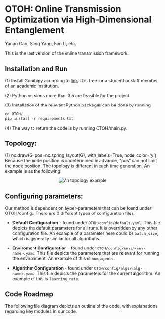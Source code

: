 # OTOH: Online Transmission Optimization via High-Dimensional Entanglement

Yanan Gao, Song Yang, Fan Li, etc.

This is the last version of the online transmission framework.

## Installation and Run
(1) Install Gurobipy according to [link](https://pypi.org/project/gurobipy/). It is free for a student or staff member of an academic institution.

(2) Python versions more than 3.5 are feasible for the project.

(3) Installation of the relevant Python packages can be done by running
```c
cd OTOH/
pip install -r requirements.txt
```

(4) The way to return the code is by running OTOH/main.py.

## Topology:

(1) nx.draw(G, pos=nx.spring_layout(G), with_labels=True, node_color='y') Because the node position is undetermined in advance, "pos" can not limit the node position. The topology is different in each time generation. An example is as the following:
<p align="center">
  <img src="https://github.com/yanangao1709/OTOH/assets/43428644/77cba931-fc9d-41ad-bc57-a77b1036f821" alt="An topology example"/>
</p>


## Configuring parameters:
Our method is dependent on hyper-parameters that can be found under OTOH/config/. There are 3 different types of configuration files:

* **Default Configuration** - found under `OTOH/config/default.yaml`. This file depicts the default parameters
for all runs. It is overridden by any other configuration file. An example of a parameter here could be
  `batch_size`, which is generally similar for all algorithms. 

* **Enviroment Configuration** - found under `OTOH/config/envs/<env-name>.yaml`. This file depicts the parameters
that are relevant for running the environment. An example of this is `num_agents`. 
  
* **Algorithm Configuration** - found under `OTOH/config/algs/<alg-name>.yaml`. This file depicts the parameters
for the current algorithm. An example of this is `learning_rate`.

## Code Roadmap

The following file diagram depicts an outline of the code, with explanations
regarding key modules in our code. 

<!--
```
OTOH
└───documentation (includes some figures from the paper)   
└───results (where local results are stored)   
└───scripts (runnable scripts that are described above)  
└───src (main code folder)
│   └───config (configuration files described above)
│   └───envs (used environments, includes multi_cart (Coupled Multi Cart Pole), multi_particle (Bounded Cooperative Navigation), payoff_matrix....
│   └───reward_decomposition (includes the full implementation for our RD method)
│   └───learners (the main learning loop, bellman updates)
│   │   │   q_learner (a modified q_learner that supports local rewards and reward decomposition)
│   │   │   ...
│   └───modules (NN module specifications)
│   │   └───mixers (Mixing layers specifications)
│   │   │   │   gcn (a GCN implementation for LOMAQ, occasionally used)
│   │   │   │   lomaq.py (The main specification of our mixing networks)
│   │   │   │   ...
│   └───controllers (controls a set of agent utility networks)
│   │   │   hetro_controller.py (an agent controller that doesn't implement parameter sharing)
│   │   │   ...
│   └───components (general components for LOMAQ)
│   │   │   locality_graph.py (A module that efficiently represents the graph of agents)
│   │   │   ...
│   │   main.py (for running a certain env-alg pair with default parameters)
│   │   multi_main.py (for running a certain test with multiple runs)
│   │   single_main.py (for running arun within a test)
│   │   offline_plot.py (for plotting results)
│   │   ...
│   README.md (you are here)
│   requirements.txt (all the necessary packages for running the code)
│   ...
```
-->
